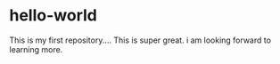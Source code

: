 # hello-world
This is my first repository.... This is super great.
i am looking forward to learning more.
